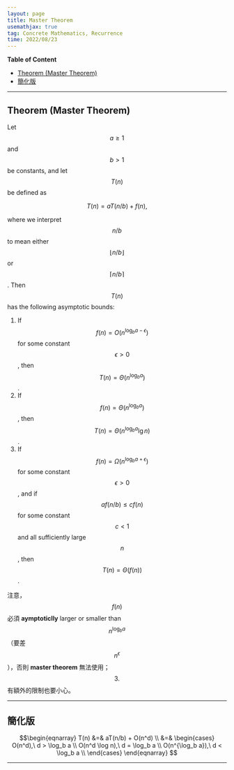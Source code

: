 ```yaml
---
layout: page
title: Master Theorem
usemathjax: true
tag: Concrete Mathematics, Recurrence
time: 2022/08/23
---
```


**Table of Content**
- [Theorem (Master Theorem)](#theorem-master-theorem)
- [簡化版](#簡化版)

---

## Theorem (Master Theorem)

Let $$a\ge 1$$ and $$b > 1$$ be constants, and let $$T(n)$$ be defined as

$$
T(n) = aT(n/b) + f(n),
$$

where we interpret $$n/b$$ to mean either $$\lfloor n/b \rfloor$$ or $$\lceil n/b \rceil$$. Then $$T(n)$$ has the following asymptotic bounds:

1. If $$f(n) = O(n^{\log_ba - \epsilon})$$ for some constant $$\epsilon > 0$$, then $$T(n) = \Theta(n^{\log_ba})$$.
2. If $$f(n) = \Theta(n^{\log_ba})$$, then $$T(n) = \Theta(n^{\log_ba}\lg n)$$.
3. If $$f(n) = \Omega(n^{\log_ba+\epsilon}) $$ for some constant $$\epsilon > 0$$, and if $$af(n/b) \le cf(n)$$ for some constant $$c < 1$$ and all sufficiently large $$n$$, then $$T(n) = \Theta(f(n))$$.

注意，$$f(n)$$ 必須 **aymptoticlly** larger or smaller than $$n^{\log_b a}$$（要差 $$n^\epsilon$$），否則 **master theorem** 無法使用；$$3.$$ 有額外的限制也要小心。

---

## 簡化版

$$\begin{eqnarray} 
T(n) &=& aT(n/b) + O(n^d) \\ &=&
\begin{cases}
O(n^d),\ d > \log_b a \\
O(n^d \log n),\ d = \log_b a \\
O(n^{\log_b a}),\ d < \log_b a \\
\end{cases}
\end{eqnarray}
$$

---